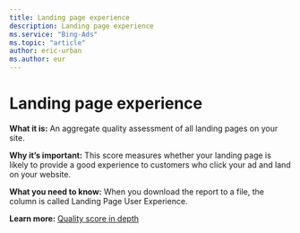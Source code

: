 ```yaml
---
title: Landing page experience
description: Landing page experience
ms.service: "Bing-Ads"
ms.topic: "article"
author: eric-urban
ms.author: eur
---
```


# Landing page experience

**What it is:**   An aggregate quality assessment of all landing pages on your site.

**Why it’s important:**     This score measures whether your landing page is likely to provide a good experience to customers who click your ad and land on your website.

**What you need to know:**     When you download the report to a file, the column is called Landing Page User Experience.

**Learn more:**     [Quality score in depth](../hlp_BA_CONC_AboutQualityScore.md)


